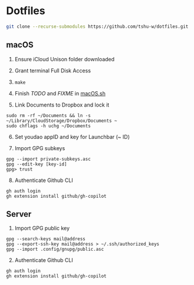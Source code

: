 # Dotfiles

``` {.bash org-language="sh"}
git clone --recurse-submodules https://github.com/tshu-w/dotfiles.git
```

## macOS

1. Ensure iCloud Unison folder downloaded

2. Grant terminal Full Disk Access

3. `make`

4. Finish *TODO* and *FIXME* in [macOS.sh](darwin/macOS.sh)

5. Link Documents to Dropbox and lock it

```shell
sudo rm -rf ~/Documents && ln -s ~/Library/CloudStorage/Dropbox/Documents ~
sudo chflags -h uchg ~/Documents
```

6. Set youdao appID and key for Launchbar (\~ ID)

7. Import GPG subkeys

```shell
gpg --import private-subkeys.asc
gpg --edit-key [key-id]
gpg> trust
```

8. Authenticate Github CLI

```shell
gh auth login
gh extension install github/gh-copilot
```

## Server

1. Import GPG public key

```shell
gpg --search-keys mail@address
gpg --export-ssh-key mail@address > ~/.ssh/authorized_keys
gpg --import .config/gnupg/public.asc
```

2. Authenticate Github CLI

```shell
gh auth login
gh extension install github/gh-copilot
```
